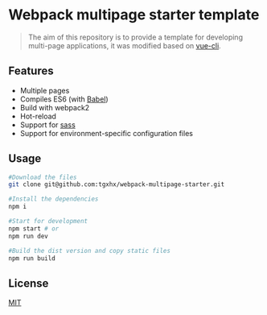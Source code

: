# Webpack multipage starter template

> The aim of this repository is to provide a template for developing multi-page applications, it was modified based on [vue-cli](https://github.com/vuejs/vue-cli).

## Features
- Multiple pages
- Compiles ES6 (with [Babel](https://babeljs.io/))
- Build with webpack2
- Hot-reload
- Support for [sass](http://sass-lang.com/)
- Support for environment-specific configuration files

## Usage
```bash
#Download the files
git clone git@github.com:tgxhx/webpack-multipage-starter.git

#Install the dependencies
npm i

#Start for development
npm start # or
npm run dev

#Build the dist version and copy static files
npm run build
```

## License
[MIT](http://opensource.org/licenses/MIT)

